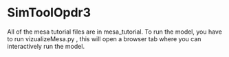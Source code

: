 # SimToolOpdr3
All of the mesa tutorial files are in mesa_tutorial.
To run the model, you have to run vizualizeMesa.py , this will open a browser tab where you can interactively run the model.
